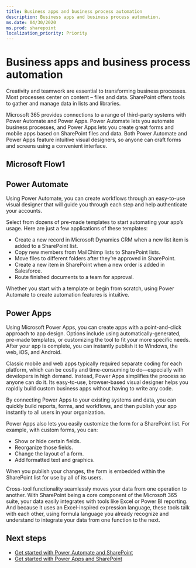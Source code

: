 ```yaml
---
title: Business apps and business process automation
description: Business apps and business process automation.
ms.date: 04/30/2020
ms.prod: sharepoint
localization_priority: Priority
---
```


# Business apps and business process automation

Creativity and teamwork are essential to transforming business processes. Most processes center on content – files and data. SharePoint offers tools to gather and manage data in lists and libraries.

Microsoft 365 provides connections to a range of third-party systems with Power Automate and Power Apps. Power Automate lets you automate business processes, and Power Apps lets you create great forms and mobile apps based on SharePoint files and data. Both Power Automate and Power Apps feature intuitive visual designers, so anyone can craft forms and screens using a convenient interface.
## Microsoft Flow1

## Power Automate

Using Power Automate, you can create workflows through an easy-to-use visual designer that will guide you through each step and help authenticate your accounts.

Select from dozens of pre-made templates to start automating your app’s usage. Here are just a few applications of these templates:

* Create a new record in Microsoft Dynamics CRM when a new list item is added to a SharePoint list.
* Copy new members from MailChimp lists to SharePoint lists.
* Move files to different folders after they’re approved in SharePoint.
* Create a new item in SharePoint when a new order is added in Salesforce.
* Route finished documents to a team for approval.

Whether you start with a template or begin from scratch, using Power Automate to create automation features is intuitive.

## Power Apps

Using Microsoft Power Apps, you can create apps with a point-and-click approach to app design. Options include using automatically-generated, pre-made templates, or customizing the tool to fit your more specific needs. After your app is complete, you can instantly publish it to Windows, the web, iOS, and Android.

Classic mobile and web apps typically required separate coding for each platform, which can be costly and time-consuming to do—especially with developers in high demand. Instead, Power Apps simplifies the process so anyone can do it. Its easy-to-use, browser-based visual designer helps you rapidly build custom business apps without having to write any code.

By connecting Power Apps to your existing systems and data, you can quickly build reports, forms, and workflows, and then publish your app instantly to all users in your organization.

Power Apps also lets you easily customize the form for a SharePoint list. For example, with custom forms, you can:

* Show or hide certain fields.
* Reorganize those fields.
* Change the layout of a form.
* Add formatted text and graphics.

When you publish your changes, the form is embedded within the SharePoint list for use by all of its users.

Cross-tool functionality seamlessly moves your data from one operation to another. With SharePoint being a core component of the Microsoft 365 suite, your data easily integrates with tools like Excel or Power BI reporting. And because it uses an Excel-inspired expression language, these tools talk with each other, using formula language you already recognize and understand to integrate your data from one function to the next.

## Next steps

* [Get started with Power Automate and SharePoint](./power-automate/get-started/create-your-first-flow.md)
* [Get started with Power Apps and SharePoint](https://docs.microsoft.com/powerapps/maker/canvas-apps/customize-list-form)

